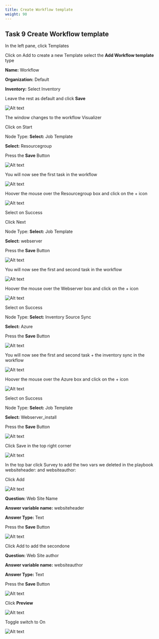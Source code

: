 ```yaml
---
title: Create Workflow template
weight: 90
---
```


## Task 9 Create Workflow template

In the left pane, click Templates

Click on Add to create a new Template select the __Add Workflow template__ type

__Name:__ Workflow

__Organization:__ Default

__Inventory:__ Select Inventory

Leave the rest as default and click __Save__

![Alt text](images/20_workflow_create.png?raw=true "Create workflow template")

The window changes to the workflow Visualizer

Click on Start

Node Type: __Select:__ Job Template

__Select:__ Resourcegroup

Press the __Save__ Button

![Alt text](images/21_work_step1.png?raw=true "Create workflow template step 1")

You will now see the first task in the workflow

![Alt text](images/21_work_step1_workflow.png?raw=true "Create workflow template step 1")

Hoover the mouse over the Resourcegroup box and click on the + icon

![Alt text](images/21_work_step1_workflow_plus.png?raw=true "Create workflow template step 1")

Select on Success

Click Next

Node Type: __Select:__ Job Template

__Select:__ webserver

Press the __Save__ Button

![Alt text](images/23_work_step3.png?raw=true "Create workflow template step 3")

You will now see the first and second task in the workflow

![Alt text](images/23_work_step3_workflow.png?raw=true "Create workflow template step 3")

Hoover the mouse over the Webserver box and click on the + icon

![Alt text](images/23_work_step3_workflow_plus.png?raw=true "Create workflow template step 3 add new")

Select on Success

Node Type: __Select:__ Inventory Source Sync

__Select:__ Azure

Press the __Save__ Button

![Alt text](images/24_work_step4.png?raw=true "Create workflow template step 4")

You will now see the first and second task + the inventory sync in the workflow

![Alt text](images/24_work_step4_workflow.png?raw=true "Create workflow template step 4")

Hoover the mouse over the Azure box and click on the + icon

![Alt text](images/24_work_step3_workflow_plus.png?raw=true "Create workflow template step 3 add new")

Select on Success

Node Type: __Select:__ Job Template

__Select:__ Webserver_install

Press the __Save__ Button

![Alt text](images/25_work_step5.png?raw=true "Create workflow template step 4")

Click Save in the top right corner

![Alt text](images/25_work_step5_workflow.png?raw=true "Create workflow template step 4")

In the top bar click Survey to add the two vars we deleted in the playbook  websiteheader: and websiteauthor:

Click Add

![Alt text](images/26_work_add_survey.png?raw=true "Create workflow survey")

__Question:__ Web Site Name

__Answer variable name:__ websiteheader

__Answer Type:__ Text

Press the __Save__ Button

![Alt text](images/25_survey_1.png?raw=true "Create survey 1")

Click Add to add the secondone

__Question:__ Web Site author

__Answer variable name:__ websiteauthor

__Answer Type:__ Text

Press the __Save__ Button

![Alt text](images/26_survey_2.png?raw=true "Create survey 2")

Click __Preview__

![Alt text](images/27_survey_preview.png?raw=true "Create survey 2")

Toggle switch to On

![Alt text](images/28_survey_on.png?raw=true "Create survey 2")
